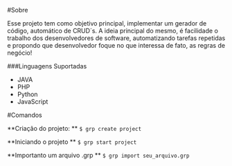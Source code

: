 #Sobre

Esse projeto tem como objetivo principal, implementar um gerador de código, automático de CRUD´s. A ideia principal do mesmo, é facilidade o trabalho dos desenvolvedores de software, automatizando tarefas repetidas e propondo que desenvolvedor foque no que interessa de fato, as regras de negócio! 

###Linguagens Suportadas
- JAVA
- PHP
- Python
- JavaScript

#Comandos


**Criação do projeto:
**
`$ grp create project`

**Iniciando o projeto
**
`$ grp start project`

**Importanto um arquivo .grp
**
`$ grp import seu_arquivo.grp`

